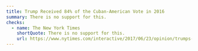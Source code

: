 ```yaml
---
title: Trump Received 84% of the Cuban-American Vote in 2016
summary: There is no support for this.
checks:
  - name: The New York Times
    shortQuote: There is no support for this.
    url: https://www.nytimes.com/interactive/2017/06/23/opinion/trumps-lies.html
---
```

